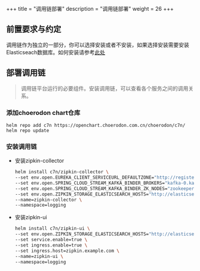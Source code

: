 +++
title = "调用链部署"
description = "调用链部署"
weight = 26
+++

## 前置要求与约定

调用链作为独立的一部分，你可以选择安装或者不安装，如果选择安装需要安装Elasticseach数据库。如何安装请参考[此处](../logging)

## 部署调用链

<blockquote class="note">
调用链平台运行的必要组件。安装调用链，可以查看各个服务之间的调用关系。
</blockquote>

### 添加choerodon chart仓库

```
helm repo add c7n https://openchart.choerodon.com.cn/choerodon/c7n/
helm repo update
```

### 安装调用链

- 安装zipkin-collector

    ```bash
    helm install c7n/zipkin-collector \
    --set env.open.EUREKA_CLIENT_SERVICEURL_DEFAULTZONE="http://register-server.choerodon-devops-prod:8000/eureka/" \
    --set env.open.SPRING_CLOUD_STREAM_KAFKA_BINDER_BROKERS="kafka-0.kafka-headless.choerodon-devops-prod.svc.cluster.local:9092\,kafka-1.kafka-headless.choerodon-devops-prod.svc.cluster.local:9092\,kafka-2.kafka-headless.choerodon-devops-prod.svc.cluster.local:9092" \
    --set env.open.SPRING_CLOUD_STREAM_KAFKA_BINDER_ZK_NODES="zookeeper-0.zookeeper-headless.choerodon-devops-prod.svc.cluster.local:2181\,zookeeper-1.zookeeper-headless.choerodon-devops-prod.svc.cluster.local:2181\,zookeeper-2.zookeeper-headless.choerodon-devops-prod.svc.cluster.local:2181" \
    --set env.open.ZIPKIN_STORAGE_ELASTICSEARCH_HOSTS="http://elasticsearch.logging:9200" \
    --name=zipkin-collector \
    --namespace=logging 
    ```

- 安装zipkin-ui

    ```bash
    helm install c7n/zipkin-ui \
    --set env.open.ZIPKIN_STORAGE_ELASTICSEARCH_HOSTS="http://elasticsearch.logging:9200" \
    --set service.enable=true \
    --set ingress.enable=true \
    --set ingress.host=zipkin.example.com \
    --name=zipkin-ui \
    --namespace=logging 
    ```